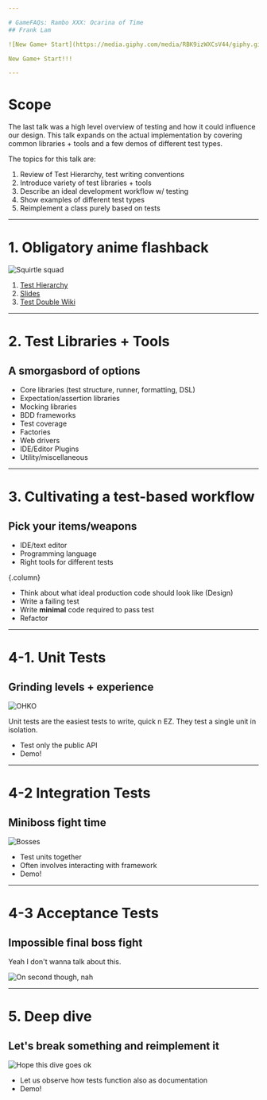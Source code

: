 ```yaml
---

# GameFAQs: Rambo XXX: Ocarina of Time
## Frank Lam

![New Game+ Start](https://media.giphy.com/media/RBK9izWXCsV44/giphy.gif)

New Game+ Start!!!

---
```


# Scope

The last talk was a high level overview of testing and how it could
influence our design. This talk expands on the actual implementation by
covering common libraries + tools and a few demos of different test
types.

The topics for this talk are:

1. Review of Test Hierarchy, test writing conventions
2. Introduce variety of test libraries + tools
3. Describe an ideal development workflow w/ testing
4. Show examples of different test types
5. Reimplement a class purely based on tests

---

# 1. Obligatory anime flashback

![Squirtle squad](https://media.giphy.com/media/eSwGh3YK54JKU/giphy.gif)

1. [Test
   Hierarchy](https://github.com/FTLam11/fronk-tolks/blob/master/we-talkin-bout-testing.md#test-hierarchy)
2. [Slides](https://docs.google.com/presentation/d/12SjaioLqcF3ycD3V9jXfax5OucdB-IMaJcDWYO4gGgg/edit?usp=sharing)
3. [Test Double Wiki](https://github.com/testdouble/contributing-tests/wiki)

---

# 2. Test Libraries + Tools
## A smorgasbord of options

* Core libraries (test structure, runner, formatting, DSL)
* Expectation/assertion libraries
* Mocking libraries
* BDD frameworks
* Test coverage
* Factories
* Web drivers
* IDE/Editor Plugins
* Utility/miscellaneous

---

# 3. Cultivating a test-based workflow
## Pick your items/weapons

* IDE/text editor
* Programming language
* Right tools for different tests

{.column}

* Think about what ideal production code should look like (Design)
* Write a failing test
* Write **minimal** code required to pass test
* Refactor

---

# 4-1. Unit Tests
## Grinding levels + experience

![OHKO](https://media.giphy.com/media/xT9IgBn4UAxjDcM3hS/source.gif)

Unit tests are the easiest tests to write, quick n EZ. They test a
single unit in isolation.

* Test only the public API
* Demo!

---

# 4-2 Integration Tests
## Miniboss fight time

![Bosses](https://media.giphy.com/media/mZQBUN7vKBXFe/giphy.gif)

* Test units together
* Often involves interacting with framework
* Demo!

---

# 4-3 Acceptance Tests
## Impossible final boss fight

Yeah I don't wanna talk about this.

![On second though, nah](https://media.giphy.com/media/d1PvAirswFXWg/giphy.gif)

---

# 5. Deep dive
## Let's break something and reimplement it

![Hope this dive goes ok](https://media.giphy.com/media/3oEduNYqBMGd7c4wes/source.gif)

* Let us observe how tests function also as documentation
* Demo!
